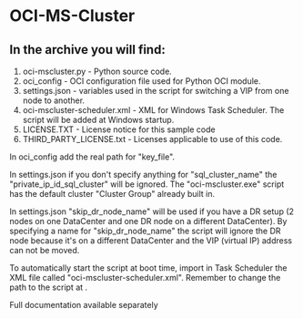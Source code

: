 # OCI-MS-Cluster

## In the archive you will find:

1. oci-mscluster.py - Python source code.
2. oci_config - OCI configuration file used for Python OCI module.
3. settings.json - variables used in the script for switching a VIP from one node to another.
4. oci-mscluster-scheduler.xml - XML for Windows Task Scheduler. The script will be added at Windows startup.
5. LICENSE.TXT - License notice for this sample code
6. THIRD_PARTY_LICENSE.txt - Licenses applicable to use of this code.


In oci_config add the real path for "key_file".

In settings.json if you don't specify anything for "sql_cluster_name" the "private_ip_id_sql_cluster" will be ignored. The "oci-mscluster.exe" script has the default cluster "Cluster Group" already built in.

In settings.json "skip_dr_node_name" will be used if you have a DR setup (2 nodes on one DataCenter and one DR node on a different DataCenter). By specifying a name for "skip_dr_node_name" the script will ignore the DR node because it's on a different DataCenter and the VIP (virtual IP) address can not be moved.

To automatically start the script at boot time, import in Task Scheduler the XML file called "oci-mscluster-scheduler.xml". Remember to change the path to the script at <Command></Command>.

Full documentation available separately
